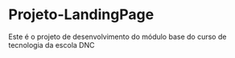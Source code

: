 # Projeto-LandingPage
Este é o projeto de desenvolvimento do módulo base do curso de tecnologia da escola DNC

